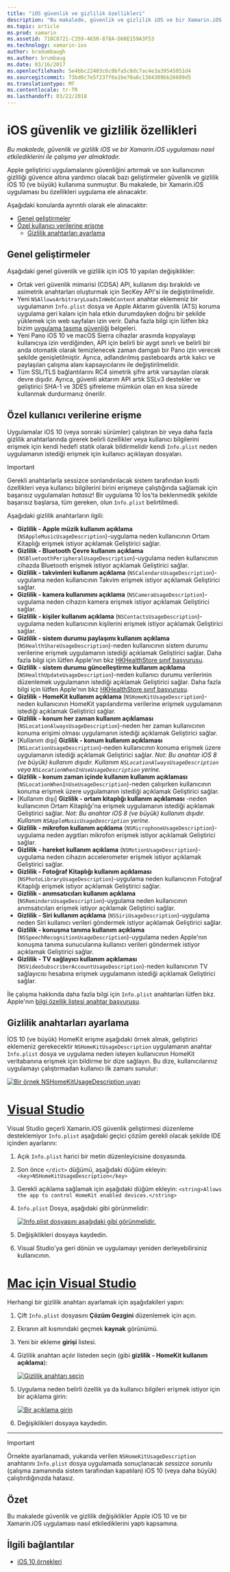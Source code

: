 ```yaml
---
title: "iOS güvenlik ve gizlilik özellikleri"
description: "Bu makalede, güvenlik ve gizlilik iOS ve bir Xamarin.iOS uygulaması nasıl etkilediklerini ile çalışma yer almaktadır."
ms.topic: article
ms.prod: xamarin
ms.assetid: 718C8721-C359-4650-878A-D68E159A3F53
ms.technology: xamarin-ios
author: bradumbaugh
ms.author: brumbaug
ms.date: 03/16/2017
ms.openlocfilehash: 5e4bbc22403c6c0bfa5c8dc7ac4e3a39545051d4
ms.sourcegitcommit: 73bd0c7e5f237f0a1be70a6c1384309bb26609d5
ms.translationtype: MT
ms.contentlocale: tr-TR
ms.lasthandoff: 03/22/2018
---
```

# <a name="ios-security-and-privacy-features"></a>iOS güvenlik ve gizlilik özellikleri

_Bu makalede, güvenlik ve gizlilik iOS ve bir Xamarin.iOS uygulaması nasıl etkilediklerini ile çalışma yer almaktadır._

Apple geliştirici uygulamalarını güvenliğini artırmak ve son kullanıcının gizliliği güvence altına yardımcı olacak bazı geliştirmeler güvenlik ve gizlilik iOS 10 (ve büyük) kullanıma sunmuştur. Bu makalede, bir Xamarin.iOS uygulaması bu özellikleri uygulama ele alınacaktır.

Aşağıdaki konularda ayrıntılı olarak ele alınacaktır:

- [Genel geliştirmeler](#General-Enhancements)
- [Özel kullanıcı verilerine erişme](#Accessing-Private-User-Data)
    - [Gizlilik anahtarları ayarlama](#Setting-Privacy-Keys)
    
<a name="General-Enhancements" />

## <a name="general-enhancements"></a>Genel geliştirmeler

Aşağıdaki genel güvenlik ve gizlilik için iOS 10 yapılan değişiklikler:

- Ortak veri güvenlik mimarisi (CDSA) API, kullanım dışı bırakıldı ve asimetrik anahtarları oluşturmak için SecKey API'si ile değiştirilmelidir.
- Yeni `NSAllowsArbitraryLoadsInWebContent` anahtar eklemeniz bir uygulamanın `Info.plist` dosya ve Apple Aktarım güvenlik (ATS) koruma uygulama geri kalanı için hala etkin durumdayken doğru bir şekilde yüklemek için web sayfaları izin verir. Daha fazla bilgi için lütfen bkz bizim [uygulama taşıma güvenliği](~/ios/app-fundamentals/ats.md) belgeleri.
- Yeni Pano iOS 10 ve macOS Sierra cihazlar arasında kopyalayıp kullanıcıya izin verdiğinden, API için belirli bir aygıt sınırlı ve belirli bir anda otomatik olarak temizlenecek zaman damgalı bir Pano izin verecek şekilde genişletilmiştir. Ayrıca, adlandırılmış pasteboards artık kalıcı ve paylaşılan çalışma alanı kapsayıcılarını ile değiştirilmelidir.
- Tüm SSL/TLS bağlantılarını RC4 simetrik şifre artık varsayılan olarak devre dışıdır. Ayrıca, güvenli aktarım API artık SSLv3 destekler ve geliştirici SHA-1 ve 3DES şifreleme mümkün olan en kısa sürede kullanmak durdurmanız önerilir.

<a name="Accessing-Private-User-Data" />

## <a name="accessing-private-user-data"></a>Özel kullanıcı verilerine erişme

Uygulamalar iOS 10 (veya sonraki sürümler) çalıştıran bir veya daha fazla gizlilik anahtarlarında girerek belirli özellikler veya kullanıcı bilgilerini erişmek için kendi hedefi statik olarak bildirmelidir kendi `Info.plist` neden uygulamanın istediği erişmek için kullanıcı açıklayan dosyaları.

> [!IMPORTANT]
> Gerekli anahtarlarla sessizce sonlandırılacak sistem tarafından kısıtlı özellikleri veya kullanıcı bilgilerini birini erişmeye çalıştığında sağlamak için başarısız uygulamaları _hatasız_! Bir uygulama 10 İos'ta beklenmedik şekilde başarısız başlarsa, tüm gereken, olun `Info.plist` belirtilmedi.

Aşağıdaki gizlilik anahtarların ilgili:

- **Gizlilik - Apple müzik kullanım açıklama** (`NSAppleMusicUsageDescription`)-uygulama neden kullanıcının Ortam Kitaplığı erişmek istiyor açıklamak Geliştirici sağlar.
- **Gizlilik - Bluetooth Çevre kullanım açıklama** (`NSBluetoothPeripheralUsageDescription`)-uygulama neden kullanıcının cihazda Bluetooth erişmek istiyor açıklamak Geliştirici sağlar.
- **Gizlilik - takvimleri kullanım açıklama** (`NSCalendarsUsageDescription`)-uygulama neden kullanıcının Takvim erişmek istiyor açıklamak Geliştirici sağlar.
- **Gizlilik - kamera kullanımını açıklama** (`NSCameraUsageDescription`)-uygulama neden cihazın kamera erişmek istiyor açıklamak Geliştirici sağlar.
- **Gizlilik - kişiler kullanım açıklama** (`NSContactsUsageDescription`)-uygulama neden kullanıcının kişilerini erişmek istiyor açıklamak Geliştirici sağlar.
- **Gizlilik - sistem durumu paylaşımı kullanım açıklama** (`NSHealthShareUsageDescription`)-neden kullanıcının sistem durumu verilerine erişmek uygulamanın istediği açıklamak Geliştirici sağlar. Daha fazla bilgi için lütfen Apple'nın bkz [HKHealthStore sınıf başvurusu](https://developer.apple.com/reference/healthkit/hkhealthstore).
- **Gizlilik - sistem durumu güncelleştirme kullanım açıklama** (`NSHealthUpdateUsageDescription`)-neden kullanıcı durumu verilerinin düzenlemek uygulamanın istediği açıklamak Geliştirici sağlar. Daha fazla bilgi için lütfen Apple'nın bkz [HKHealthStore sınıf başvurusu](https://developer.apple.com/reference/healthkit/hkhealthstore).
- **Gizlilik - HomeKit kullanım açıklama** (`NSHomeKitUsageDescription`)-neden kullanıcının HomeKit yapılandırma verilerine erişmek uygulamanın istediği açıklamak Geliştirici sağlar.
- **Gizlilik - konum her zaman kullanım açıklaması** (`NSLocationAlwaysUsageDescription`)-neden her zaman kullanıcının konuma erişimi olması uygulamanın istediği açıklamak Geliştirici sağlar.
- [Kullanım dışı] **Gizlilik - konum kullanım açıklaması** (`NSLocationUsageDescription`)-neden kullanıcının konuma erişmek üzere uygulamanın istediği açıklamak Geliştirici sağlar. *Not: Bu anahtar iOS 8 (ve büyük) kullanım dışıdır. Kullanım `NSLocationAlwaysUsageDescription` veya `NSLocationWhenInUseUsageDescription` yerine.*
- **Gizlilik - konum zaman içinde kullanım kullanım açıklaması** (`NSLocationWhenInUseUsageDescription`)-neden çalışırken kullanıcının konuma erişmek üzere uygulamanın istediği açıklamak Geliştirici sağlar.
- [Kullanım dışı] **Gizlilik - ortam kitaplığı kullanım açıklaması** -neden kullanıcının Ortam Kitaplığı'na erişmek uygulamanın istediği açıklamak Geliştirici sağlar. *Not: Bu anahtar iOS 8 (ve büyük) kullanım dışıdır. Kullanım `NSAppleMusicUsageDescription` yerine.*
- **Gizlilik - mikrofon kullanım açıklama** (`NSMicrophoneUsageDescription`)-uygulama neden aygıtları mikrofon erişmek istiyor açıklamak Geliştirici sağlar.
- **Gizlilik - hareket kullanım açıklama** (`NSMotionUsageDescription`)-uygulama neden cihazın accelerometer erişmek istiyor açıklamak Geliştirici sağlar.
- **Gizlilik - Fotoğraf Kitaplığı kullanım açıklaması** (`NSPhotoLibraryUsageDescription`)-uygulama neden kullanıcının Fotoğraf Kitaplığı erişmek istiyor açıklamak Geliştirici sağlar.
- **Gizlilik - anımsatıcıları kullanım açıklama** (`NSRemindersUsageDescription`)-uygulama neden kullanıcının anımsatıcıları erişmek istiyor açıklamak Geliştirici sağlar.
- **Gizlilik - Siri kullanım açıklama** (`NSSiriUsageDescription`)-uygulama neden Siri kullanıcı verileri göndermek istiyor açıklamak Geliştirici sağlar.
- **Gizlilik - konuşma tanıma kullanım açıklama** (`NSSpeechRecognitionUsageDescription`)-uygulama neden Apple'nın konuşma tanıma sunucularına kullanıcı verileri göndermek istiyor açıklamak Geliştirici sağlar.
- **Gizlilik - TV sağlayıcı kullanım açıklaması** (`NSVideoSubscriberAccountUsageDescription`)-neden kullanıcının TV sağlayıcısı hesabına erişmek uygulamanın istediği açıklamak Geliştirici sağlar.

İle çalışma hakkında daha fazla bilgi için `Info.plist` anahtarları lütfen bkz. Apple'nın [bilgi özellik listesi anahtar başvurusu](https://developer.apple.com/library/content/documentation/General/Reference/InfoPlistKeyReference/Introduction/Introduction.html#//apple_ref/doc/uid/TP40009248-SW1).

<a name="Setting-Privacy-Keys" />

## <a name="setting-privacy-keys"></a>Gizlilik anahtarları ayarlama

İOS 10 (ve büyük) HomeKit erişme aşağıdaki örnek almak, geliştirici eklemeniz gerekecektir `NSHomeKitUsageDescription` uygulamanın anahtar `Info.plist` dosya ve uygulama neden isteyen kullanıcının HomeKit veritabanına erişmek için bildirme bir dize sağlayın. Bu dize, kullanıcılarınız uygulamayı çalıştırmadan kullanıcı ilk zamanı sunulur:

[![](security-privacy-images/info01.png "Bir örnek NSHomeKitUsageDescription uyarı")](security-privacy-images/info01.png#lightbox)

# <a name="visual-studiotabvswin"></a>[Visual Studio](#tab/vswin)

Visual Studio geçerli Xamarin.iOS güvenlik geliştirmesi düzenleme desteklemiyor `Info.plist` aşağıdaki geçici çözüm gerekli olacak şekilde IDE içinden ayarlarını:

1. Açık `Info.plist` harici bir metin düzenleyicisine dosyasında.
2. Son önce `</dict>` düğümü, aşağıdaki düğüm ekleyin: `<key>NSHomeKitUsageDescription</key>`
3. Gerekli açıklama sağlamak için aşağıdaki düğüm ekleyin: `<string>Allows the app to control HomeKit enabled devices.</string>`
4. `Info.plist` Dosya, aşağıdaki gibi görünmelidir: 

    [![](security-privacy-images/info02vs.png "Info.plist dosyasını aşağıdaki gibi görünmelidir.")](security-privacy-images/info02vs.png#lightbox)
4. Değişiklikleri dosyaya kaydedin.
5. Visual Studio'ya geri dönün ve uygulamayı yeniden derleyebilirsiniz kullanıcının.

# <a name="visual-studio-for-mactabvsmac"></a>[Mac için Visual Studio](#tab/vsmac)

Herhangi bir gizlilik anahtarı ayarlamak için aşağıdakileri yapın:

1. Çift `Info.plist` dosyasını **Çözüm Gezgini** düzenlemek için açın.
2. Ekranın alt kısmındaki geçmek **kaynak** görünümü.
3. Yeni bir ekleme **girişi** listesi.
4. Gizlilik anahtarı açılır listeden seçin (gibi **gizlilik - HomeKit kullanım açıklama**): 

    [![](security-privacy-images/info02.png "Gizlilik anahtarı seçin")](security-privacy-images/info02.png#lightbox)
5. Uygulama neden belirli özellik ya da kullanıcı bilgileri erişmek istiyor için bir açıklama girin: 

    [![](security-privacy-images/info03.png "Bir açıklama girin")](security-privacy-images/info03.png#lightbox)
6. Değişiklikleri dosyaya kaydedin.

-----

> [!IMPORTANT]
> Örnekte ayarlanamadı, yukarıda verilen `NSHomeKitUsageDescription` anahtarını `Info.plist` dosya uygulamada sonuçlanacak _sessizce sorunlu_ (çalışma zamanında sistem tarafından kapatılan) iOS 10 (veya daha büyük) çalıştırdığınızda hatasız.

<a name="Summary" />

## <a name="summary"></a>Özet

Bu makalede güvenlik ve gizlilik değişiklikler Apple iOS 10 ve bir Xamarin.iOS uygulaması nasıl etkilediklerini yaptı kapsamına.



## <a name="related-links"></a>İlgili bağlantılar

- [iOS 10 örnekleri](https://developer.xamarin.com/samples/ios/iOS10/)
